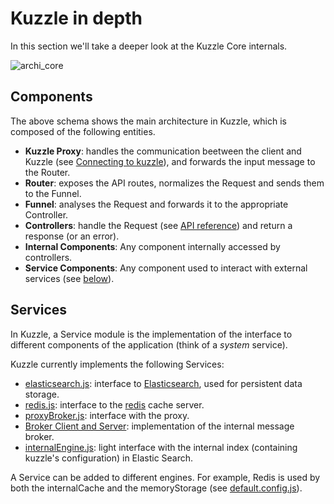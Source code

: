 # Kuzzle in depth

In this section we'll take a deeper look at the Kuzzle Core internals.

![archi_core](./images/core-architecture.png)

## Components

The above schema shows the main architecture in Kuzzle, which is composed of the following entities.

* **Kuzzle Proxy**: handles the communication beetween the client and Kuzzle (see [Connecting to kuzzle](/api-reference/#connecting-to-kuzzle)), and forwards the input message to the Router.
* **Router**: exposes the API routes, normalizes the Request and sends them to the Funnel.
* **Funnel**: analyses the Request and forwards it to the appropriate Controller.
* **Controllers**: handle the Request (see [API reference](/api-reference)) and return a response (or an error).
* **Internal Components**: Any component internally accessed by controllers.
* **Service Components**: Any component used to interact with external services (see [below](#services)).

## Services

In Kuzzle, a Service module is the implementation of the interface to different components of the application (think of a *system* service).

Kuzzle currently implements the following Services:

* [elasticsearch.js](https://github.com/kuzzleio/kuzzle/blob/master/lib/services/elasticsearch.js): interface to [Elasticsearch](https://www.elastic.co/products/elasticsearch), used for persistent data storage.
* [redis.js](https://github.com/kuzzleio/kuzzle/blob/master/lib/services/redis.js): interface to the [redis](http://redis.io) cache server.
* [proxyBroker.js](https://github.com/kuzzleio/kuzzle/blob/master/lib/services/proxyBroker.js): interface with the proxy.
* [Broker Client and Server](https://github.com/kuzzleio/kuzzle/blob/master/lib/services/broker): implementation of the internal message broker.
* [internalEngine.js](https://github.com/kuzzleio/kuzzle/blob/master/lib/services/internalEngine.js): light interface with the internal index (containing kuzzle's configuration) in Elastic Search.


A Service can be added to different engines. For example, Redis is used by both the internalCache and the memoryStorage (see [default.config.js](https://github.com/kuzzleio/kuzzle/blob/master/default.config.js)).

